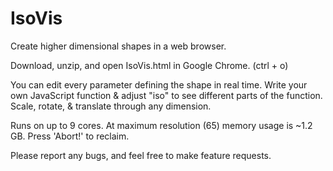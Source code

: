 # IsoVis
Create higher dimensional shapes in a web browser.

Download, unzip, and open IsoVis.html in Google Chrome. (ctrl + o)

You can edit every parameter defining the shape in real time. Write your own JavaScript function & adjust "iso" to see different parts of the function. Scale, rotate, & translate through any dimension.

Runs on up to 9 cores. At maximum resolution (65) memory usage is ~1.2 GB. Press 'Abort!' to reclaim.

Please report any bugs, and feel free to make feature requests.
